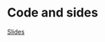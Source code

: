 # Code and sides

[Slides](https://courses.datacumulus.com/downloads/certified-cloud-practitioner-zb2/)
